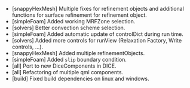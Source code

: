 - [snappyHexMesh] Multiple fixes for refinement objects and additional functions for surface refinement for refinement object.
- [simpleFoam] Added working MRFZone selection.
- [solvers] Better convection scheme selection.
- [simpleFoam] Added automatic update of controlDict during run time.
- [solvers] Added more controls for runView (Relaxation Factory, Write controls, ...).
- [snappyHexMesh] Added multiple refinementObjects.
- [simpleFoam] Added `slip` boundary condition.
- [all] Port to new DiceComponents in DICE.
- [all] Refactoring of multiple qml components.
- [build] Fixed build dependencies on linux and windows.

